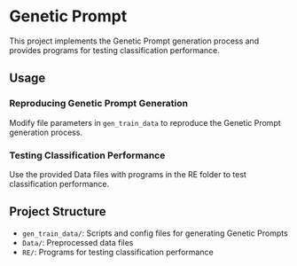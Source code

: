 # Genetic Prompt

This project implements the Genetic Prompt generation process and provides programs for testing classification performance.

## Usage

### Reproducing Genetic Prompt Generation
Modify file parameters in `gen_train_data` to reproduce the Genetic Prompt generation process.

### Testing Classification Performance
Use the provided Data files with programs in the RE folder to test classification performance.

## Project Structure

- `gen_train_data/`: Scripts and config files for generating Genetic Prompts
- `Data/`: Preprocessed data files
- `RE/`: Programs for testing classification performance
